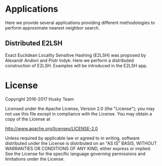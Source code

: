# Applications

Here we provide several applications providing different methodologies to perform approximate nearest neighbor search.

## Distributed E2LSH

Exact Euclidean Locality Sensitive Hashing (E2LSH) was proposed by Alexandr Andoni and Piotr Indyk. Here we perform a distributed construction of E2LSH.
Examples will be introduced in the E2LSH app.


# License

Copyright 2016-2017 Husky Team

Licensed under the Apache License, Version 2.0 (the "License");
you may not use this file except in compliance with the License.
You may obtain a copy of the License at

http://www.apache.org/licenses/LICENSE-2.0

Unless required by applicable law or agreed to in writing, software distributed under the License is distributed on an "AS IS" BASIS, WITHOUT WARRANTIES OR CONDITIONS OF ANY KIND, either express or implied. See the License for the specific language governing permissions and limitations under the License.
